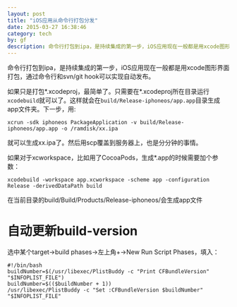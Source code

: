```yaml
---
layout: post
title: "iOS应用从命令行打包分发"
date: 2015-03-27 16:38:46
category: tech
by: gf
description: 命令行打包到ipa，是持续集成的第一步，iOS应用现在一般都是用xcode图形界面打包，通过命令行和svn/git hook可以实现自动发布
---
```


命令行打包到ipa，是持续集成的第一步，iOS应用现在一般都是用xcode图形界面打包，通过命令行和svn/git hook可以实现自动发布。

如果只是打包\*.xcodeproj，最简单了。只需要在*.xcodeproj所在目录运行`xcodebuild`就可以了。这样就会在`build/Release-iphoneos/app.app`目录生成app文件夹。下一步，用:

	xcrun -sdk iphoneos PackageApplication -v build/Release-iphoneos/app.app -o /ramdisk/xx.ipa

就可以生成xx.ipa了。然后用scp覆盖到服务器上，也是分分钟的事情。

如果对于xcworkspace，比如用了CocoaPods，生成*.app的时候需要加个参数：

	xcodebuild -workspace app.xcworkspace -scheme app -configuration Release -derivedDataPath build

在当前目录的build/Build/Products/Release-iphoneos/会生成app文件

# 自动更新build-version
选中某个target->build phases->左上角+->New Run Script Phases，填入：

	#!/bin/bash
	buildNumber=$(/usr/libexec/PlistBuddy -c "Print CFBundleVersion" "$INFOPLIST_FILE")
	buildNumber=$(($buildNumber + 1))
	/usr/libexec/PlistBuddy -c "Set :CFBundleVersion $buildNumber" "$INFOPLIST_FILE"
